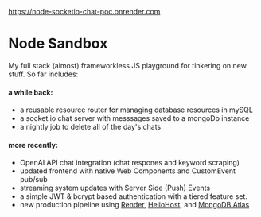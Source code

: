 https://node-socketio-chat-poc.onrender.com

# Node Sandbox
My full stack (almost) frameworkless JS playground for tinkering on new stuff.  So far includes:  

#### a while back: 
- a reusable resource router for managing database resources in mySQL
- a socket.io chat server with messsages saved to a mongoDb instance  
- a nightly job to delete all of the day's chats

#### more recently: 
- OpenAI API chat integration (chat respones and keyword scraping)
- updated frontend with native Web Components and CustomEvent pub/sub 
- streaming system updates with Server Side (Push) Events 
- a simple JWT & bcrypt based authentication with a tiered feature set. 
- new production pipeline using [Render](https://render.com/), [HelioHost](https://heliohost.org/), and [MongoDB Atlas](https://www.mongodb.com/products/platform/atlas-database)

